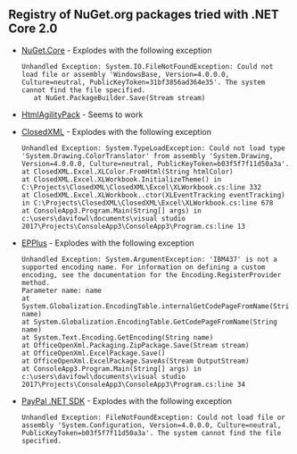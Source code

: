 ## Registry of NuGet.org packages tried with .NET Core 2.0

- [NuGet.Core](https://www.nuget.org/packages/nuget.core/) - Explodes with the following exception

    ```
    Unhandled Exception: System.IO.FileNotFoundException: Could not load file or assembly 'WindowsBase, Version=4.0.0.0, Culture=neutral, PublicKeyToken=31bf3856ad364e35'. The system cannot find the file specified.
       at NuGet.PackageBuilder.Save(Stream stream)
    ```

- [HtmlAgilityPack](https://www.nuget.org/packages/HtmlAgilityPack/) - Seems to work
- [ClosedXML](https://www.nuget.org/packages/ClosedXML/) - Explodes with the following exception

   ```
   Unhandled Exception: System.TypeLoadException: Could not load type 'System.Drawing.ColorTranslator' from assembly 'System.Drawing, Version=4.0.0.0, Culture=neutral, PublicKeyToken=b03f5f7f11d50a3a'.
   at ClosedXML.Excel.XLColor.FromHtml(String htmlColor)
   at ClosedXML.Excel.XLWorkbook.InitializeTheme() in C:\Projects\ClosedXML\ClosedXML\Excel\XLWorkbook.cs:line 332
   at ClosedXML.Excel.XLWorkbook..ctor(XLEventTracking eventTracking) in C:\Projects\ClosedXML\ClosedXML\Excel\XLWorkbook.cs:line 678
   at ConsoleApp3.Program.Main(String[] args) in c:\users\davifowl\documents\visual studio 2017\Projects\ConsoleApp3\ConsoleApp3\Program.cs:line 13
   ```
- [EPPlus](https://www.nuget.org/packages/EPPlus/) - Explodes with the following exception

    ```
    Unhandled Exception: System.ArgumentException: 'IBM437' is not a supported encoding name. For information on defining a custom encoding, see the documentation for the Encoding.RegisterProvider method.
    Parameter name: name
    at System.Globalization.EncodingTable.internalGetCodePageFromName(String name)
    at System.Globalization.EncodingTable.GetCodePageFromName(String name)
    at System.Text.Encoding.GetEncoding(String name)
    at OfficeOpenXml.Packaging.ZipPackage.Save(Stream stream)
    at OfficeOpenXml.ExcelPackage.Save()
    at OfficeOpenXml.ExcelPackage.SaveAs(Stream OutputStream)
    at ConsoleApp3.Program.Main(String[] args) in c:\users\davifowl\documents\visual studio 2017\Projects\ConsoleApp3\ConsoleApp3\Program.cs:line 34
    ```
- [PayPal .NET SDK](https://www.nuget.org/packages/paypal/) - Explodes with the following exception

	```
    Unhandled Exception: FileNotFoundException: Could not load file or assembly 'System.Configuration, Version=4.0.0.0, Culture=neutral, PublicKeyToken=b03f5f7f11d50a3a'. The system cannot find the file specified.
    ```

